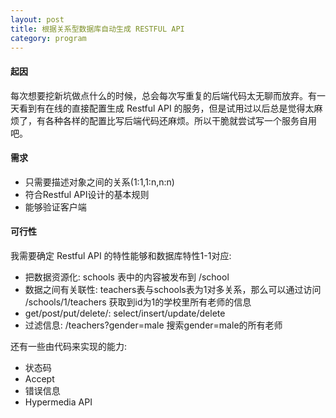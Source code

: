 ```yaml
---
layout: post
title: 根据关系型数据库自动生成 RESTFUL API
category: program
---
```



#### 起因

每次想要挖新坑做点什么的时候，总会每次写重复的后端代码太无聊而放弃。有一天看到有在线的直接配置生成 Restful API 的服务，但是试用过以后总是觉得太麻烦了，有各种各样的配置比写后端代码还麻烦。所以干脆就尝试写一个服务自用吧。

#### 需求

- 只需要描述对象之间的关系(1:1,1:n,n:n)
- 符合Restful API设计的基本规则
- 能够验证客户端

#### 可行性

我需要确定 Restful API 的特性能够和数据库特性1-1对应:

- 把数据资源化: schools 表中的内容被发布到 /school
- 数据之间有关联性: teachers表与schools表为1对多关系，那么可以通过访问 /schools/1/teachers 获取到id为1的学校里所有老师的信息
- get/post/put/delete/: select/insert/update/delete
- 过滤信息: /teachers?gender=male 搜索gender=male的所有老师

还有一些由代码来实现的能力:

- 状态码
- Accept
- 错误信息
- Hypermedia API
